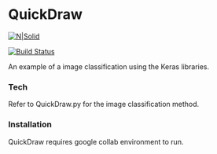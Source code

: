 # QuickDraw

[![N|Solid](https://cldup.com/dTxpPi9lDf.thumb.png)](https://nodesource.com/products/nsolid)

[![Build Status](https://travis-ci.org/joemccann/dillinger.svg?branch=master)](https://travis-ci.org/joemccann/dillinger)

An example of a image classification using the Keras libraries.


### Tech

Refer to QuickDraw.py for the image classification method.

### Installation

QuickDraw requires google collab environment to run.

